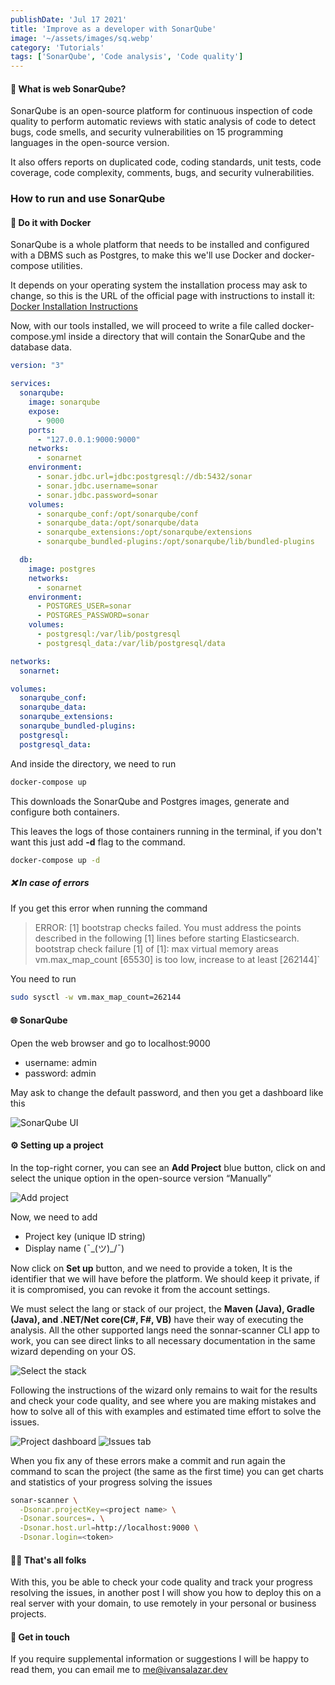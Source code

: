```yaml
---
publishDate: 'Jul 17 2021'
title: 'Improve as a developer with SonarQube'
image: '~/assets/images/sq.webp'
category: 'Tutorials'
tags: ['SonarQube', 'Code analysis', 'Code quality']
---
```


#### 🤔 What is web SonarQube?

SonarQube is an open-source platform for continuous inspection of code quality to perform automatic reviews with static analysis of code to detect bugs, code smells, and security vulnerabilities on 15 programming languages in the open-source version. 

It also offers reports on duplicated code, coding standards, unit tests, code coverage, code complexity, comments, bugs, and security vulnerabilities.


### How to run and use SonarQube

#### 🐋 Do it with Docker

SonarQube is a whole platform that needs to be installed and configured with a DBMS such as Postgres, to make this we'll use Docker and docker-compose utilities.

It depends on your operating system the installation process may ask to change, so this is the URL of the official page with instructions to install it: [Docker Installation Instructions](https://docs.docker.com/get-docker/)

Now, with our tools installed, we will proceed to write a file called docker-compose.yml inside a directory that will contain the SonarQube and the database data.


```yaml
version: "3"

services:
  sonarqube:
    image: sonarqube
    expose:
      - 9000
    ports:
      - "127.0.0.1:9000:9000"
    networks:
      - sonarnet
    environment:
      - sonar.jdbc.url=jdbc:postgresql://db:5432/sonar
      - sonar.jdbc.username=sonar
      - sonar.jdbc.password=sonar
    volumes:
      - sonarqube_conf:/opt/sonarqube/conf
      - sonarqube_data:/opt/sonarqube/data
      - sonarqube_extensions:/opt/sonarqube/extensions
      - sonarqube_bundled-plugins:/opt/sonarqube/lib/bundled-plugins

  db:
    image: postgres
    networks:
      - sonarnet
    environment:
      - POSTGRES_USER=sonar
      - POSTGRES_PASSWORD=sonar
    volumes:
      - postgresql:/var/lib/postgresql
      - postgresql_data:/var/lib/postgresql/data

networks:
  sonarnet:

volumes:
  sonarqube_conf:
  sonarqube_data:
  sonarqube_extensions:
  sonarqube_bundled-plugins:
  postgresql:
  postgresql_data:
```

And inside the directory, we need to run 

```bash
docker-compose up
``` 

This downloads the SonarQube and Postgres images, generate and configure both containers.

This leaves the logs of those containers running in the terminal, if you don't want this just add **-d** flag to the command.

```bash
docker-compose up -d
``` 

##### ❌ In case of errors

If you get this error when running the command

> ERROR: [1] bootstrap checks failed. You must address the points described in the following [1] lines before starting Elasticsearch.
> bootstrap check failure [1] of [1]: max virtual memory areas vm.max_map_count [65530] is too low, increase to at least [262144]`

You need to run

```bash
sudo sysctl -w vm.max_map_count=262144
```

#### 🌐 SonarQube

Open the web browser and go to localhost:9000

- username: admin
- password: admin

May ask to change the default password, and then you get a dashboard like this

![SonarQube UI](https://i.stack.imgur.com/0SGfW.png)

#### ⚙️ Setting up a project


In the top-right corner, you can see an **Add Project** blue button, click on and select the unique option in the open-source version “Manually”

![Add project](https://res.cloudinary.com/ivansalazar/image/upload/v1623994407/sonarqube/sq1.png)

Now, we need to add

- Project key (unique ID string)
- Display name (¯\_(ツ)_/¯)

Now click on **Set up** button, and we need to provide a token, It is the identifier that we will have before the platform. We should keep it private, if it is compromised, you can revoke it from the account settings.

We must select the lang or stack of our project, the **Maven (Java), Gradle (Java), and .NET/Net core(C#, F#, VB)** have their way of executing the analysis. All the other supported langs need the sonnar-scanner CLI app to work, you can see direct links to all necessary documentation in the same wizard depending on your OS.

![Select the stack](https://res.cloudinary.com/ivansalazar/image/upload/v1623994407/sonarqube/sq2.png)

Following the instructions of the wizard only remains to wait for the results and check your code quality, and see where you are making mistakes and how to solve all of this with examples and estimated time effort to solve the issues.

![Project dashboard](https://res.cloudinary.com/ivansalazar/image/upload/v1623994407/sonarqube/sq3.png)
![Issues tab](https://res.cloudinary.com/ivansalazar/image/upload/v1623994407/sonarqube/sq4.png)

When you fix any of these errors make a commit and run again the command to scan the project (the same as the first time) you can get charts and statistics of your progress solving the issues

```bash
sonar-scanner \
  -Dsonar.projectKey=<project name> \
  -Dsonar.sources=. \
  -Dsonar.host.url=http://localhost:9000 \
  -Dsonar.login=<token>
```

#### 🐰🥕 That's all folks

With this, you be able to check your code quality and track your progress resolving the issues, in another post I will show you how to deploy this on a real server with your domain, to use remotely in your personal or business projects.

#### 🙋 Get in touch

If you require supplemental information or suggestions I will be happy to read them, you can email me to [me@ivansalazar.dev](mailto:me@ivansalazar.dev)


